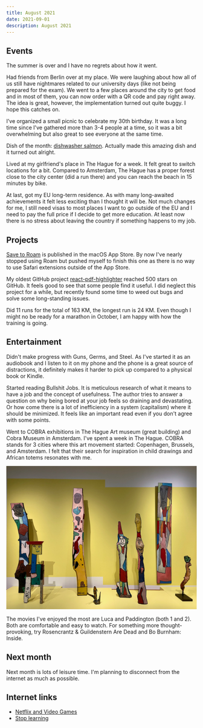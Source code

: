```yaml
---
title: August 2021
date: 2021-09-01
description: August 2021
---
```


## Events

The summer is over and I have no regrets about how it went.

Had friends from Berlin over at my place. We were laughing about how all of us still have nightmares related to our university days (like not being prepared for the exam). We went to a few places around the city to get food and in most of them, you can now order with a QR code and pay right away. The idea is great, however, the implementation turned out quite buggy. I hope this catches on.

I’ve organized a small picnic to celebrate my 30th birthday. It was a long time since I've gathered more than 3-4 people at a time, so it was a bit overwhelming but also great to see everyone at the same time.

Dish of the month: [dishwasher salmon](https://en.wikipedia.org/wiki/Dishwasher_salmon). Actually made this amazing dish and it turned out alright.

Lived at my girlfriend's place in The Hague for a week. It felt great to switch locations for a bit. Compared to Amsterdam, The Hague has a proper forest close to the city center (did a run there) and you can reach the beach in 15 minutes by bike.

At last, got my EU long-term residence. As with many long-awaited achievements it felt less exciting than I thought it will be. Not much changes for me, I still need visas to most places I want to go outside of the EU and I need to pay the full price if I decide to get more education. At least now there is no stress about leaving the country if something happens to my job.

## Projects

[Save to Roam](https://apps.apple.com/nl/app/save-to-roam/id1578763303) is published in the macOS App Store. By now I've nearly stopped using Roam but pushed myself to finish this one as there is no way to use Safari extensions outside of the App Store.

My oldest GitHub project [react-pdf-highlighter](https://github.com/agentcooper/react-pdf-highlighter) reached 500 stars on GitHub. It feels good to see that some people find it useful. I did neglect this project for a while, but recently found some time to weed out bugs and solve some long-standing issues.

Did 11 runs for the total of 163 KM, the longest run is 24 KM. Even though I might no be ready for a marathon in October, I am happy with how the training is going.

## Entertainment

Didn't make progress with Guns, Germs, and Steel. As I've started it as an audiobook and I listen to it on my phone and the phone is a great source of distractions, it definitely makes it harder to pick up compared to a physical book or Kindle.

Started reading Bullshit Jobs. It is meticulous research of what it means to have a job and the concept of usefulness. The author tries to answer a question on why being bored at your job feels so draining and devastating. Or how come there is a lot of inefficiency in a system (capitalism) where it should be minimized. It feels like an important read even if you don't agree with some points.

Went to COBRA exhibitions in The Hague Art museum (great building) and Cobra Museum in Amsterdam. I've spent a week in The Hague. COBRA stands for 3 cities where this art movement started: Copenhagen, Brussels, and Amsterdam. I felt that their search for inspiration in child drawings and African totems resonates with me.

![COBRA in The Hague Art museum](./cobra.jpg)

The movies I've enjoyed the most are Luca and Paddington (both 1 and 2). Both are comfortable and easy to watch. For something more thought-provoking, try Rosencrantz & Guildenstern Are Dead and Bo Burnham: Inside.

## Next month

Next month is lots of leisure time. I'm planning to disconnect from the internet as much as possible.

## Internet links

- [Netflix and Video Games](https://www.matthewball.vc/all/netflixgames)
- [Stop learning](https://www.nashvail.me/blog/stop-learning)
